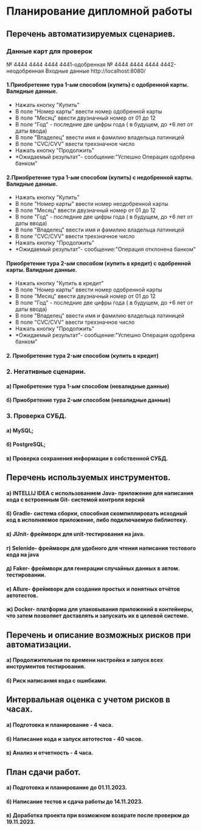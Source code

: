 # Планирование дипломной работы
## Перечень автоматизируемых сценариев.
### Данные карт для проверок
№ 4444 4444 4444 4441-одобренная
№ 4444 4444 4444 4442-неодобренная
Входные данные  http://localhost:8080/
#### 1.Приобретение тура 1-*ым* способом (купить) с одобренной карты. Валидные данные.
* Нажать кнопку "Купить"
* В поле "Номер карты" ввести номер одобренной карты
* В поле "Месяц" ввести двузначный номер от 01 до 12
* В поле "Год" - последние две цифры года ( в будущем, до +6 лет от даты ввода)
* В поле "Владелец" ввести имя и фамилию владельца латиницей
* В поле "CVC/CVV" ввести трехзначное число
* Нажать кнопку "Продолжить"
* *Ожидаемый результат"- сообщение:"Успешно Операция одобрена банком" 
#### 2.Приобретение тура 1-*ым* способом (купить) с недобренной карты. Валидные данные.
* Нажать кнопку "Купить"
* В поле "Номер карты" ввести номер неодобренной карты
* В поле "Месяц" ввести двузначный номер от 01 до 12
* В поле "Год" - последние две цифры года ( в будущем, до +6 лет от даты ввода)
* В поле "Владелец" ввести имя и фамилию владельца латиницей
* В поле "CVC/CVV" ввести трехзначное число
* Нажать кнопку "Продолжить"
* *Ожидаемый результат"- сообщение:"Операция отклонена банком"
 #### Приобретение тура 2-*ым* способом (купить в кредит) с одобренной карты. Валидные данные.
* Нажать кнопку "Купить в кредит"
* В поле "Номер карты" ввести номер одобренной карты
* В поле "Месяц" ввести двузначный номер от 01 до 12
* В поле "Год" - последние две цифры года ( в будущем, до +6 лет от даты ввода)
* В поле "Владелец" ввести имя и фамилию владельца латиницей
* В поле "CVC/CVV" ввести трехзначное число
* Нажать кнопку "Продолжить"
* *Ожидаемый результат"- сообщение:"Успешно Операция одобрена банком" 
#### 2. Приобретение тура 2-*ым* способом (купить в кредит)
### 2. Негативные сценарии.
#### а) Приобретение тура 1-*ым* способом (невалидные данные)
#### б) Приобретение тура 2-*ым* способом (невалидные данные)
### 3. Проверка СУБД.
#### а) MySQL;
#### б) PostgreSQL;
#### в) Проверка сохранения информации в собственной СУБД.
## Перечень используемых инструментов.
#### a) INTELLIJ IDEA с использованием Java- приложение для написания кода с встроенным Git- системой контроля версий
#### б) Gradle- система сборки, способная скомпиллировать исходный код в исполняемое приложение, либо подключаемую библиотеку.
#### в) JUnit- фреймворк для unit-тестирования на java.
#### г) Selenide- фреймворк для удобного для чтения написания тестового кода на java
#### д) Faker- фреймворк для генерации случайных данных в автом. тестировании.
#### е) Allure- фреймворк для создания простых и понятных отчётов автотестов.
#### ж) Docker- платформа для упаковывания приложений в контейнеры, что затем позволяет доставлять и запускать их в целевой системе.
##  Перечень и описание возможных рисков при автоматизации.
#### а) Продолжительная по времени настройка и запуск всех инструментов тестирования.
#### б) Риск написанмя кода с ошибками.
## Интервальная оценка с учетом рисков в часах.
#### а) Подготовка и планирование - 4 часа.
#### б) Написание кода и запуск автотестов - 40 часов.
#### в) Анализ и отчетность - 4 часа.
## План сдачи работ.
#### a) Подготовка и планирование до 01.11.2023.
#### б) Написание тестов и сдача работы до 14.11.2023.
#### в) Доработка проекта при возможном возврате после проверкм до 19.11.2023.


